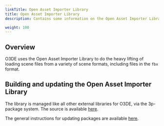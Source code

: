 ```yaml
---
linkTitle: Open Asset Importer Library
title: Open Asset Importer Library
description: Contains some information on the Open Asset Importer Library, and how O3DE uses it to load scene files.

weight: 100
---
```


## Overview

O3DE uses the Open Asset Importer Library to do the heavy lifting of loading scene files from a variety of scene formats, including files in the `fbx` format.

## Building and updating the Open Asset Importer Library

The library is managed like all other external libraries for O3DE, via the 3p-package system. The source is available [here](https://github.com/o3de/3p-package-source/tree/main/package-system/assimp).

The general instructions for updating packages are available [here](https://github.com/o3de/3p-package-scripts).


